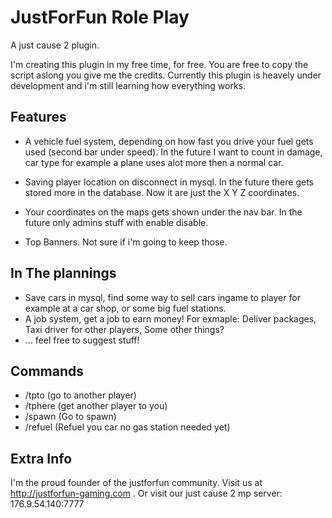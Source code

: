 JustForFun Role Play
====================

A just cause 2 plugin.

I'm creating this plugin in my free time, for free. You are free to copy the script aslong you give me the credits.
Currently this plugin is heavely under development and i'm still learning how everything works.

Features
--------

* A vehicle fuel system, depending on how fast you drive your fuel gets used (second bar under speed).
In the future I want to count in damage, car type for example a plane uses alot more then a normal car.

* Saving player location on disconnect in mysql. 
In the future there gets stored more in the database. Now it are just the X Y Z coordinates.

* Your coordinates on the maps gets shown under the nav bar.
In the future only admins stuff with enable disable.

* Top Banners.
Not sure if i'm going to keep those.

In The plannings
----------------

* Save cars in mysql, find some way to sell cars ingame to player for example at a car shop, or some big fuel stations.
* A job system, get a job to earn money! For exmaple: Deliver packages, Taxi driver for other players, Some other things?
* ... feel free to suggest stuff!

Commands
--------

* /tpto <playerid> (go to another player)
* /tphere <playerid> (get another player to you)
* /spawn (Go to spawn)
* /refuel (Refuel you car no gas station needed yet)

Extra Info
----------

I'm the proud founder of the justforfun community. Visit us at http://justforfun-gaming.com .
Or visit our just cause 2 mp server: 176.9.54.140:7777